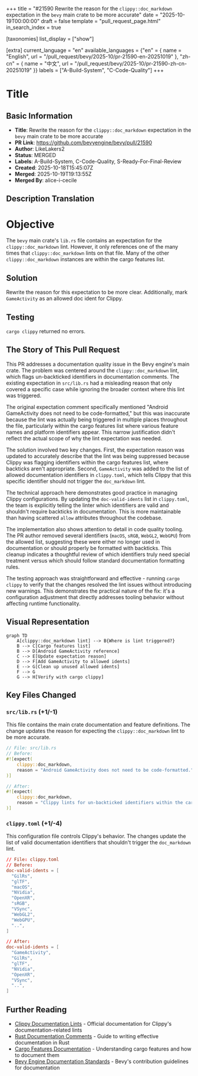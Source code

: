 +++
title = "#21590 Rewrite the reason for the `clippy::doc_markdown` expectation in the `bevy` main crate to be more accurate"
date = "2025-10-19T00:00:00"
draft = false
template = "pull_request_page.html"
in_search_index = true

[taxonomies]
list_display = ["show"]

[extra]
current_language = "en"
available_languages = {"en" = { name = "English", url = "/pull_request/bevy/2025-10/pr-21590-en-20251019" }, "zh-cn" = { name = "中文", url = "/pull_request/bevy/2025-10/pr-21590-zh-cn-20251019" }}
labels = ["A-Build-System", "C-Code-Quality"]
+++

# Title

## Basic Information
- **Title**: Rewrite the reason for the `clippy::doc_markdown` expectation in the `bevy` main crate to be more accurate
- **PR Link**: https://github.com/bevyengine/bevy/pull/21590
- **Author**: LikeLakers2
- **Status**: MERGED
- **Labels**: A-Build-System, C-Code-Quality, S-Ready-For-Final-Review
- **Created**: 2025-10-18T15:45:07Z
- **Merged**: 2025-10-19T19:13:55Z
- **Merged By**: alice-i-cecile

## Description Translation
# Objective
The `bevy` main crate's `lib.rs` file contains an expectation for the `clippy::doc_markdown` lint. However, it only references one of the many times that `clippy::doc_markdown` lints on that file. Many of the other `clippy::doc_markdown` instances are within the cargo features list.

## Solution
Rewrite the reason for this expectation to be more clear. Additionally, mark `GameActivity` as an allowed doc ident for Clippy.

## Testing
`cargo clippy` returned no errors.

## The Story of This Pull Request

This PR addresses a documentation quality issue in the Bevy engine's main crate. The problem was centered around the `clippy::doc_markdown` lint, which flags un-backticked identifiers in documentation comments. The existing expectation in `src/lib.rs` had a misleading reason that only covered a specific case while ignoring the broader context where this lint was triggered.

The original expectation comment specifically mentioned "Android GameActivity does not need to be code-formatted," but this was inaccurate because the lint was actually being triggered in multiple places throughout the file, particularly within the cargo features list where various feature names and platform identifiers appear. This narrow justification didn't reflect the actual scope of why the lint expectation was needed.

The solution involved two key changes. First, the expectation reason was updated to accurately describe that the lint was being suppressed because Clippy was flagging identifiers within the cargo features list, where backticks aren't appropriate. Second, `GameActivity` was added to the list of allowed documentation identifiers in `clippy.toml`, which tells Clippy that this specific identifier should not trigger the `doc_markdown` lint.

The technical approach here demonstrates good practice in managing Clippy configurations. By updating the `doc-valid-idents` list in `clippy.toml`, the team is explicitly telling the linter which identifiers are valid and shouldn't require backticks in documentation. This is more maintainable than having scattered `allow` attributes throughout the codebase.

The implementation also shows attention to detail in code quality tooling. The PR author removed several identifiers (`macOS`, `sRGB`, `WebGL2`, `WebGPU`) from the allowed list, suggesting these were either no longer used in documentation or should properly be formatted with backticks. This cleanup indicates a thoughtful review of which identifiers truly need special treatment versus which should follow standard documentation formatting rules.

The testing approach was straightforward and effective - running `cargo clippy` to verify that the changes resolved the lint issues without introducing new warnings. This demonstrates the practical nature of the fix: it's a configuration adjustment that directly addresses tooling behavior without affecting runtime functionality.

## Visual Representation

```mermaid
graph TD
    A[clippy::doc_markdown lint] --> B{Where is lint triggered?}
    B --> C[Cargo features list]
    B --> D[Android GameActivity reference]
    C --> E[Update expectation reason]
    D --> F[Add GameActivity to allowed idents]
    E --> G[Clean up unused allowed idents]
    F --> G
    G --> H[Verify with cargo clippy]
```

## Key Files Changed

### `src/lib.rs` (+1/-1)
This file contains the main crate documentation and feature definitions. The change updates the reason for expecting the `clippy::doc_markdown` lint to be more accurate.

```rust
// File: src/lib.rs
// Before:
#![expect(
    clippy::doc_markdown,
    reason = "Android GameActivity does not need to be code-formatted."
)]

// After:
#![expect(
    clippy::doc_markdown,
    reason = "Clippy lints for un-backticked identifiers within the cargo features list, which we don't want."
)]
```

### `clippy.toml` (+1/-4)
This configuration file controls Clippy's behavior. The changes update the list of valid documentation identifiers that shouldn't trigger the `doc_markdown` lint.

```toml
// File: clippy.toml
// Before:
doc-valid-idents = [
  "GilRs",
  "glTF",
  "macOS",
  "NVidia",
  "OpenXR",
  "sRGB",
  "VSync",
  "WebGL2",
  "WebGPU",
  "..",
]

// After:
doc-valid-idents = [
  "GameActivity",
  "GilRs",
  "glTF",
  "NVidia",
  "OpenXR",
  "VSync",
  "..",
]
```

## Further Reading

- [Clippy Documentation Lints](https://rust-lang.github.io/rust-clippy/master/index.html#doc_markdown) - Official documentation for Clippy's documentation-related lints
- [Rust Documentation Comments](https://doc.rust-lang.org/rustdoc/how-to-write-documentation.html) - Guide to writing effective documentation in Rust
- [Cargo Features Documentation](https://doc.rust-lang.org/cargo/reference/features.html) - Understanding cargo features and how to document them
- [Bevy Engine Documentation Standards](https://github.com/bevyengine/bevy/blob/main/CONTRIBUTING.md#documentation-standards) - Bevy's contribution guidelines for documentation